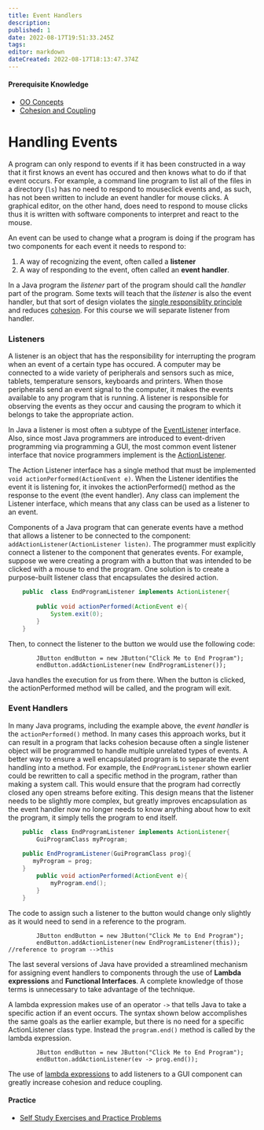 ```yaml
---
title: Event Handlers
description: 
published: 1
date: 2022-08-17T19:51:33.245Z
tags: 
editor: markdown
dateCreated: 2022-08-17T18:13:47.374Z
---
```


#### Prerequisite Knowledge
- [OO Concepts](/ooConcepts)
- [Cohesion and Coupling](/ooDesign/cohesionCoupling)

# Handling Events
A program can only respond to events if it has been constructed in a way that it first knows an event has occured and then knows what to do if that event occurs. For example, a command line program to list all of the files in a directory (`ls`) has no need to respond to mouseclick events and, as such, has not been written to include an event handler for mouse clicks. A graphical editor, on the other hand, does need to respond to mouse clicks thus it is written with software components to interpret and react to the mouse.

An event can be used to change what a program is doing if the program has two components for each event it needs to respond to:
1. A way of recognizing the event, often called a **listener**
1. A way of responding to the event, often called an **event handler**.

In a Java program the *listener* part of the program should call the *handler* part of the program.   Some texts will teach that the *listener* is also the event handler, but that sort of design violates the [single responsiblity principle](/ooDesign/singleResponsibility) and reduces [cohesion](/ooDesign/cohesionCoupling).  For this course we will separate listener from handler.

### Listeners

A listener is an object that has the responsibility for interrupting the program when an event of a certain type has occured. A computer may be connected to a wide variety of peripherals and sensors such as mice, tablets, temperature sensors, keyboards and printers. When those peripherals send an event signal to the computer, it makes the events available to any program that is running. A listener is responsible for observing the events as they occur and causing the program to which it belongs to take the appropriate action.

In Java a listener is most often a subtype of the [EventListener](http://localhost:8000/docs/api/java.base/java/util/EventListener.html) interface. Also, since most Java programmers are introduced to event-driven programming via programming a GUI,  the most common event listener interface that novice programmers implement is the [ActionListener](http://localhost:8000/docs/api/java.desktop/java/awt/event/ActionListener.html).

The Action Listener interface has a single method that must be implemented `void actionPerformed​(ActionEvent e)`. When the Listener identifies the event it is listening for, it invokes the actionPerformed() method as the response to the event (the event handler).
Any class can implement the Listener interface, which means that any class can be used as a listener to an event.   

Components of a Java program that can generate events have a method that allows a listener to be connected to the component: `addActionListener(ActionListener listen)`.      The programmer must explicitly connect a listener to the component that generates events.  For example, suppose we were creating a program with a button that was intended to be clicked with a mouse to end the program.   One solution is to create a purpose-built listener class that encapsulates the desired action.

```java
	public  class EndProgramListener implements ActionListener{
		
		public void actionPerformed(ActionEvent e){
			System.exit(0);
		}
	}
```
Then, to connect the listener to the button we would use the following code:
```
		JButton endButton = new JButton("Click Me to End Program");
		endButton.addActionListener(new EndProgramListener());
```
Java handles the execution for us from there.  When the button is clicked, the actionPerformed method will be called, and the program will exit.

### Event Handlers

In many Java programs, including the example above, the *event handler*  is the `actionPerformed()` method. In many cases this approach works, but it can result in a program that lacks cohesion because often a single listener object will be programmed to handle multiple unrelated types of events.     A better way to ensure a well encapsulated program is to separate the event handling into a method.    For example,  the `EndProgramListener` shown earlier could be rewritten to call a specific method in the program, rather than making a system call.  This would ensure that the program had correctly closed any open streams before exiting.   This design means that the listener needs to be slightly more complex, but greatly improves encapsulation as the event handler now no longer needs to know anything about how to exit the program, it simply tells the program to end itself. 

```java
	public  class EndProgramListener implements ActionListener{
		GuiProgramClass myProgram;
    
    public EndProgramListener(GuiProgramClass prog){
       myProgram = prog;
    }
		public void actionPerformed(ActionEvent e){
			myProgram.end();
		}
	}
```
The code to assign such a listener to the button would change only slightly as it would need to send in a reference to the program.
```
		JButton endButton = new JButton("Click Me to End Program");
		endButton.addActionListener(new EndProgramListener(this)); //reference to program -->this
```

The last several versions of Java have provided a streamlined mechanism for assigning event handlers to components through the use of **Lambda expressions** and **Functional Interfaces**.   A complete knowledge of those terms is unnecessary to take advantage of the technique.

A lambda expression makes use of an operator `->` that tells Java to take a specific action if an event occurs. 
The syntax shown below accomplishes the same goals as the earlier example, but there is no need for a specific ActionListener class type.  Instead the `program.end()` method is called by the lambda expression.

```
		JButton endButton = new JButton("Click Me to End Program");
		endButton.addActionListener(ev -> prog.end());
```
The use of [lambda expressions](/functionalProgramming/lambdaListeners) to add listeners to a GUI component can greatly increase cohesion and reduce coupling.   


#### Practice 

- [Self Study Exercises and Practice Problems](/practiceActivities/eventDrivenProgramming/eventHandlers)  
